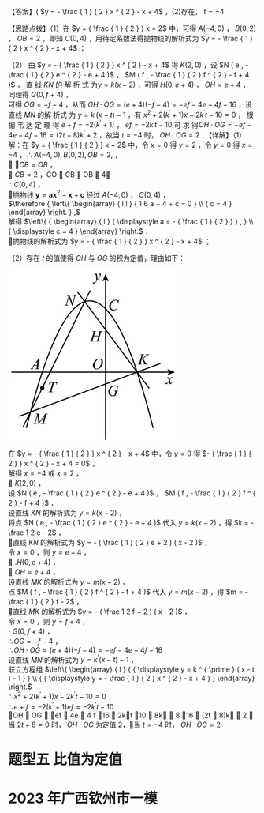 【答案】( $y = - \frac { 1 } { 2 } x ^ { 2 } - x + 4$ ，(2)存在， $t = - 4$

【思路点拨】（1）在 $y = { \frac { 1 } { 2 } } x + 2$ 中，可得 $A ( - 4 , 0 )$ ， $B ( 0 , 2 )$ ， $O B = 2$ ，即知 $C ( 0 , 4 )$ ，用待定系数法得抛物线的解析式为 $y = - \frac { 1 } { 2 } x ^ { 2 } - x + 4$ ；

（2） 由 $y = - { \frac { 1 } { 2 } } x ^ { 2 } - x + 4$ 得 $K ( 2 , 0 )$ ，设 $N ( e , - \frac { 1 } { 2 } e ^ { 2 } - e + 4 )$ ， $M ( f , - \frac { 1 } { 2 } f ^ { 2 } - f + 4 )$ ， 直 线 $K N$ 的 解 析 式 为$y = k ( x - 2 )$ ，可得 $H ( 0 , e + 4 )$ ， $O H = e + 4$ ，同理得 $G ( 0 , f + 4 )$ ，  
可得 $O G = - f - 4$ ，从而 $O H \cdot O G = ( e + 4 ) ( - f - 4 ) = - e f - 4 e - 4 f - 1 6$ ，设直线 $M N$ 的解 析式 为 $y = k ^ { \prime } ( x - t ) - 1$ ，有 $x ^ { 2 } + 2 ( k ^ { \prime } + 1 ) x - 2 k ^ { \prime } t - 1 0 = 0$ ， 根 据 韦 达 定 理 得 $e + f = - 2 ( k ^ { \prime } + 1 )$ ， $e f = - 2 k ^ { \prime } t - 1 0$ 可 求 得$O H \cdot O G = - e f - 4 e - 4 f - 1 6 = ( 2 t + 8 ) k ^ { \prime } + 2$ ，故当 $t = - 4$ 时， $O H \cdot O G = 2$ ．【详解】（1）解：在 $y = { \frac { 1 } { 2 } } x + 2$ 中，令 $x = 0$ 得 $y = 2$ ，令 $y = 0$ 得 $x = - 4$ ，$\therefore A ( - 4 , 0 ) , B ( 0 , 2 ) , O B = 2 ,$ ，  
 $\cdot C B = O B$ ，  
 $C B = 2$ ，CO  CB  OB  4，  
$\therefore C ( 0 , 4 )$ ，  
抛物线 $\pmb { y } = \pmb { a x } ^ { 2 } - \pmb { x } + \pmb { c }$ 经过 $A ( - 4 , 0 )$ ， $C ( 0 , 4 )$ ，  
$\therefore { \left\{ \begin{array} { l l } { 1 6 a + 4 + c = 0 } \\ { c = 4 } \end{array} \right. } ,$   
解得 $\left\{ { \begin{array} { l } { \displaystyle a = - { \frac { 1 } { 2 } } } , } \\ { \displaystyle c = 4 } \end{array}  \right.$ ，  
抛物线的解析式为 $y = - { \frac { 1 } { 2 } } x ^ { 2 } - x + 4$ ；

（2）存在 $t$ 的值使得 $O H$ 与 $O G$ 的积为定值，理由如下：

![](<../../qs_image_DB/专题3-1_二次函数中的10类定值、定点问题（解析版）/ba13eb55abb45c13ef2abc4433cf44ca7efa1688dce1534f0829bb533619a89b.jpg>)

在 $y = - { \frac { 1 } { 2 } } x ^ { 2 } - x + 4$ 中，令 $y = 0$ 得 $- { \frac { 1 } { 2 } } x ^ { 2 } - x + 4 = 0$ ，  
解得 $x = - 4$ 或 $x = 2$ ，  
 $K ( 2 , 0 )$ ，  
设 $N ( e , - \frac { 1 } { 2 } e ^ { 2 } - e + 4 )$ ， $M ( f , - \frac { 1 } { 2 } f ^ { 2 } - f + 4 )$ ，  
设直线 $K N$ 的解析式为 $y = k ( x - 2 )$ ，  
将点 $N ( e , - \frac { 1 } { 2 } e ^ { 2 } - e + 4 )$ 代入 $y = k ( x - 2 )$ ，得 $k = - \frac 1 2 e - 2$ ，  
直线 $K N$ 的解析式为 $y = - ( \frac { 1 } { 2 } e + 2 ) ( x - 2 )$ ，  
令 $x = 0$ ，则 $y = e + 4$ ，  
 $. H ( 0 , e + 4 )$ ，  
 $O H = e + 4$ ，  
设直线 $M K$ 的解析式为 $y = m ( x - 2 )$ ，  
点 $M ( f , - \frac { 1 } { 2 } f ^ { 2 } - f + 4 )$ 代入 $y = m ( x - 2 )$ ，得 $m = - \frac { 1 } { 2 } f - 2$ ，  
直线 $M K$ 的解析式为 $y = - ( \frac 1 2 f + 2 ) ( x - 2 )$ ，  
令 $x = 0$ ，则 $y = f + 4$ ，  
$\cdot \ G ( 0 , f + 4 )$ ，  
$\therefore O G = - f - 4$ ，  
$\therefore O H \cdot O G = ( e + 4 ) ( - f - 4 ) = - e f - 4 e - 4 f - 1 6 \ ,$   
设直线 $M N$ 的解析式为 $y = k ^ { \prime } ( x - t ) - 1$ ，  
联立方程组 $\left\{ \begin{array} { l } { { \displaystyle y = k ^ { \prime } ( x - t ) - 1 } } \\ { { \displaystyle y = - \frac { 1 } { 2 } x ^ { 2 } - x + 4 } } \end{array} \right.$   
$\therefore x ^ { 2 } + 2 ( k ^ { \prime } + 1 ) x - 2 k ^ { \prime } t - 1 0 = 0$ ，  
$\therefore e + f = - 2 ( k ^ { \prime } + 1 ) e f = - 2 k ^ { \prime } t - 1 0$   
OH  OG  ef  4e  4 f 16  2kt 10  8k  8 16  (2t  8)k  2 ，  
当 $2 t + 8 = 0$ 时， $O H \cdot O G$ 为定值 2，当 $t = - 4$ 时， $O H \cdot O G = 2$

# 题型五 比值为定值

# 2023 年广西钦州市一模

